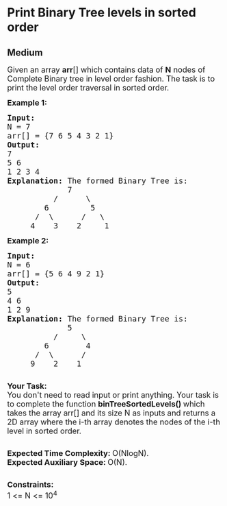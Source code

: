 # Print Binary Tree levels in sorted order
## Medium
<div class="problems_problem_content__Xm_eO"><p><span style="font-size:18px">Given an array <strong>arr</strong>[] which contains data of <strong>N</strong> nodes of Complete Binary tree in level order fashion. The task is to print the level order traversal in sorted order. </span></p>

<p><span style="font-size:18px"><strong>Example 1:</strong></span></p>

<pre><span style="font-size:18px"><strong>Input:
</strong>N = 7
arr[] = {7 6 5 4 3 2 1}
<strong>Output:
</strong>7
5 6
1 2 3 4
<strong>Explanation: </strong>The formed Binary Tree is:
             7
          /      \
        6         5
      /  \      /   \
     4    3    2     1</span></pre>

<p><span style="font-size:18px"><strong>Example 2:</strong></span></p>

<pre><span style="font-size:18px"><strong>Input:</strong>
N = 6
arr[] = {5 6 4 9 2 1}
<strong>Output:</strong>
5
4 6
1 2 9
<strong>Explanation: </strong>The formed Binary Tree is:
             5
          /     \
        6        4
      /  \      /    
     9    2    1    </span></pre>

<p><br>
<span style="font-size:18px"><strong>Your Task:</strong><br>
You don't need to read input or print anything. Your task is to complete the function&nbsp;<strong>binTreeSortedLevels()&nbsp;</strong>which takes the array arr[] and its size N as inputs and returns a 2D array where the i-th array denotes the nodes of the i-th level in sorted order.</span></p>

<p><br>
<span style="font-size:18px"><strong>Expected Time Complexity:&nbsp;</strong>O(NlogN).<br>
<strong>Expected Auxiliary Space:&nbsp;</strong>O(N).</span></p>

<p><br>
<span style="font-size:18px"><strong>Constraints:</strong><br>
1 &lt;= N&nbsp;&lt;= 10<sup>4</sup></span></p>

<p>&nbsp;</p>
</div>
